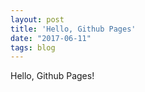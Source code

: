 ```yaml
---
layout: post
title: 'Hello, Github Pages'
date: "2017-06-11"
tags: blog
---
```


Hello, Github Pages!
